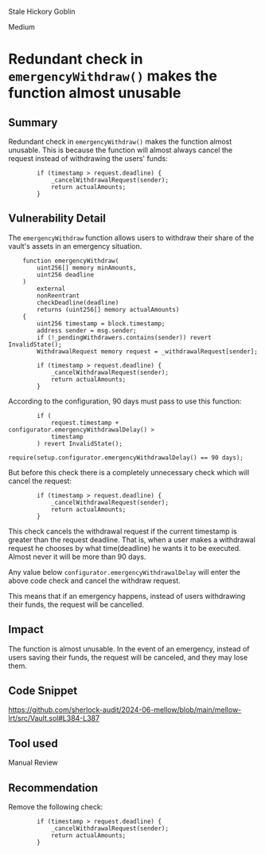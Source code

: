 Stale Hickory Goblin

Medium

# Redundant check in `emergencyWithdraw()` makes the function almost unusable

## Summary

Redundant check in `emergencyWithdraw()` makes the function almost unusable. This is because the function will almost always cancel the request instead of withdrawing the users' funds:

```solidity
        if (timestamp > request.deadline) {
            _cancelWithdrawalRequest(sender);
            return actualAmounts;
        }
```

## Vulnerability Detail

The `emergencyWithdraw` function allows users to withdraw their share of the vault's assets in an emergency situation. 

```solidity
    function emergencyWithdraw(
        uint256[] memory minAmounts,
        uint256 deadline
    )
        external
        nonReentrant
        checkDeadline(deadline)
        returns (uint256[] memory actualAmounts)
    {
        uint256 timestamp = block.timestamp;
        address sender = msg.sender;
        if (!_pendingWithdrawers.contains(sender)) revert InvalidState();
        WithdrawalRequest memory request = _withdrawalRequest[sender];

        if (timestamp > request.deadline) {
            _cancelWithdrawalRequest(sender);
            return actualAmounts;
        }
```

According to the configuration, 90 days must pass to use this function:

```solidity
        if (
            request.timestamp + configurator.emergencyWithdrawalDelay() >
            timestamp
        ) revert InvalidState();
```

```solidity
require(setup.configurator.emergencyWithdrawalDelay() == 90 days);
```

But before this check there is a completely unnecessary check which will cancel the request:

```solidity
        if (timestamp > request.deadline) {
            _cancelWithdrawalRequest(sender);
            return actualAmounts;
        }
```

This check cancels the withdrawal request if the current timestamp is greater than the request deadline. That is, when a user makes a withdrawal request he chooses by what time(deadline) he wants it to be executed. Almost never it will be more than 90 days.

Any value below `configurator.emergencyWithdrawalDelay` will enter the above code check and cancel the withdraw request.

This means that if an emergency happens, instead of users withdrawing their funds, the request will be cancelled.
## Impact

The function is almost unusable. In the event of an emergency, instead of users saving their funds, the request will be canceled, and they may lose them.

## Code Snippet

https://github.com/sherlock-audit/2024-06-mellow/blob/main/mellow-lrt/src/Vault.sol#L384-L387

## Tool used

Manual Review

## Recommendation

Remove the following check:

```solidity
        if (timestamp > request.deadline) {
            _cancelWithdrawalRequest(sender);
            return actualAmounts;
        }
```